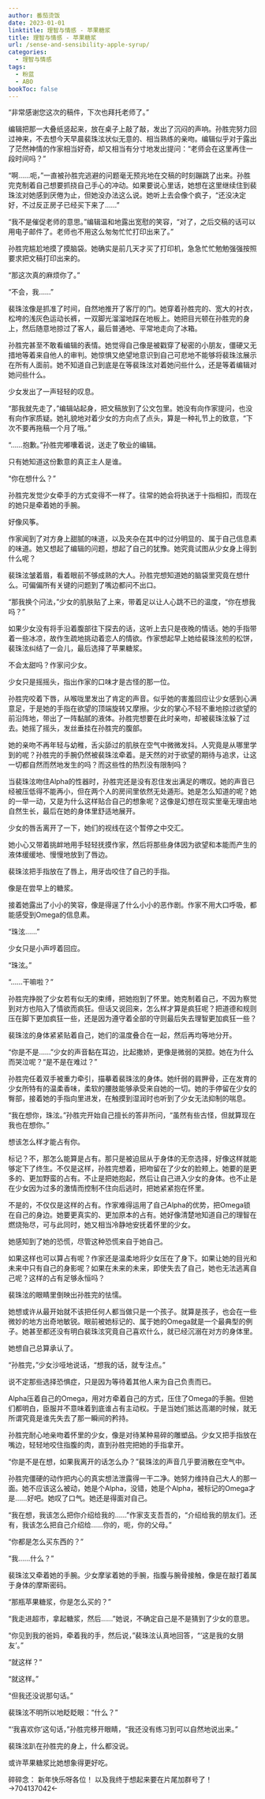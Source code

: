```yaml
---
author: 番茄烫饭
date: 2023-01-01
linktitle: 理智与情感 - 苹果糖浆
title: 理智与情感 - 苹果糖浆
url: /sense-and-sensibility-apple-syrup/
categories:
  - 理智与情感
tags:
  - 粉蓝
  - ABO
bookToc: false
---
```


“非常感谢您这次的稿件，下次也拜托老师了。”

<!--more-->

编辑把那一大叠纸竖起来，放在桌子上敲了敲，发出了沉闷的声响。孙胜完努力回过神来，不去想今天早晨裴珠泫状似无意的、相当熟练的亲吻。编辑似乎对于露出了茫然神情的作家相当好奇，却又相当有分寸地发出提问：“老师会在这里再住一段时间吗？”

“啊……呃，”一直被孙胜完逃避的问题毫无预兆地在交稿的时刻蹦跳了出来。孙胜完克制着自己想要抓挠自己手心的冲动。如果要说心里话，她想在这里继续住到裴珠泫对她感到厌倦为止，但她没办法这么说。她听上去会像个疯子，“还没决定好，不过反正房子已经买下来了……”

“我不是催促老师的意思。”编辑温和地露出宽慰的笑容，“对了，之后交稿的话可以用电子邮件了。老师也不用这么匆匆忙忙打印出来了。”

孙胜完尴尬地摸了摸脑袋。她确实是前几天才买了打印机，急急忙忙勉勉强强按照要求把文稿打印出来的。

“那这次真的麻烦你了。”

“不会，我……”

裴珠泫像是抓准了时间，自然地推开了客厅的门。她穿着孙胜完的、宽大的衬衣，松垮的浅灰色运动长裤，一双脚光溜溜地踩在地板上。她把目光顿在孙胜完的身上，然后随意地掠过了客人，最后普通地、平常地走向了冰箱。

孙胜完甚至不敢看编辑的表情。她觉得自己像是被戳穿了秘密的小朋友，僵硬又无措地等着来自他人的审判。她惊惧又绝望地意识到自己可悲地不能够将裴珠泫展示在所有人面前。她不知道自己到底是在等裴珠泫对着她问些什么，还是等着编辑对她问些什么。

少女发出了一声轻轻的叹息。

“那我就先走了，”编辑站起身，把文稿放到了公文包里。她没有向作家提问，也没有向作家质疑。她礼貌地对着少女的方向点了点头，算是一种礼节上的致意，“下次不要再拖稿一个月了哦。”

“……抱歉。”孙胜完嘟囔着说，送走了敬业的编辑。

只有她知道这份歉意的真正主人是谁。

“你在想什么？”

孙胜完发觉少女牵手的方式变得不一样了。往常的她会将执迷于十指相扣，而现在的她只是牵着她的手腕。

好像风筝。

作家闻到了对方身上甜腻的味道，以及夹杂在其中的过分明显的、属于自己信息素的味道。她又想起了编辑的问题，想起了自己的犹豫。她究竟试图从少女身上得到什么呢？

裴珠泫皱着眉，看着眼前不够成熟的大人。孙胜完想知道她的脑袋里究竟在想什么。可偏偏所有关键的问题到了嘴边都问不出口。

“那我换个问法，”少女的肌肤贴了上来，带着足以让人心跳不已的温度，“你在想我吗？”

如果少女没有将手沿着腹部往下探去的话，这听上去只是夜晚的情话。她的手指带着一些冰凉，故作生疏地挑动着恋人的情欲。作家想起早上她给裴珠泫煎的松饼，裴珠泫纠结了一会儿，最后选择了苹果糖浆。

不会太甜吗？作家问少女。

少女只是摇摇头，指出作家的口味才是古怪的那一位。

孙胜完咬着下唇，从喉咙里发出了肯定的声音。似乎她的害羞回应让少女感到心满意足，于是她的手指在欲望的顶端旋转又摩擦。少女的掌心不轻不重地掠过欲望的前沿阵地，带出了一阵黏腻的液体。孙胜完想要在此时亲吻，却被裴珠泫躲了过去。她摇了摇头，发丝垂挂在孙胜完的腹部。

她的亲吻不再年轻与幼稚，舌尖舔过的肌肤在空气中微微发抖。人究竟是从哪里学到的呢？孙胜完的手腕仍然被裴珠泫牵着。是天然的对于欲望的期待与追求，让这一切都自然而然地发生的吗？而这些性的热烈没有限制吗？

当裴珠泫吻住Alpha的性器时，孙胜完还是没有忍住发出满足的喟叹。她的声音已经被压低得不能再小，但在两个人的房间里依然无处遁形。她是怎么知道的呢？她的一举一动，又是为什么这样贴合自己的想象呢？这像是幻想在现实里毫无理由地自然生长，最后在她的身体里舒适地展开。

少女的唇舌离开了一下，她们的视线在这个暂停之中交汇。

她小心又带着挑衅地用手轻轻抚摸作家，然后将那些身体因为欲望和本能而产生的液体缓缓地、慢慢地放到了唇边。

裴珠泫把手指放在了唇上，用牙齿咬住了自己的手指。

像是在尝早上的糖浆。

接着她露出了小小的笑容，像是得逞了什么小小的恶作剧。作家不用大口呼吸，都能感受到Omega的信息素。

“珠泫……”

少女只是小声哼着回应。

“珠泫。”

“……干嘛啦？”

孙胜完挣脱了少女若有似无的束缚，把她抱到了怀里。她克制着自己，不因为察觉到对方也陷入了情欲而疯狂。但话又说回来，怎么样才算是疯狂呢？把道德和规则压在脚下更加疯狂一些，还是因为遵守着全部的守则最后失去理智更加疯狂一些？

裴珠泫的身体紧紧贴着自己，她们的温度叠合在一起，然后再均等地分开。

“你是不是……”少女的声音黏在耳边，比起撒娇，更像是微弱的哭腔。她在为什么而哭泣呢？“是不是在难过？”

孙胜完任着双手被重力牵引，描摹着裴珠泫的身体。她纤弱的肩胛骨，正在发育的少女所特有的温柔香味，柔软的腰肢能够承受来自她的一切。她的手停留在少女的臀部，接着她的手指向里进发，在触摸到湿润时也听到了少女无法抑制的喘息。

“我在想你，珠泫。”孙胜完开始自己擅长的答非所问，“虽然有些古怪，但就算现在我也在想你。”

想该怎么样才能占有你。

标记？不，那怎么能算是占有。那只是被迫屈从于身体的无奈选择，好像这样就能够定下了终生。不仅是这样，孙胜完想着，把吻留在了少女的脸颊上。她要的是更多的、更加野蛮的占有。不止是把她抱起，然后让自己进入少女的身体。也不止是在少女因为过多的激情而控制不住向后逃时，把她紧紧抱在怀里。

不是的，不仅仅是这样的占有。作家难得运用了自己Alpha的优势，把Omega锁在自己的身边。她要更真实的、更加原本的占有。她好像清楚地知道自己的理智在燃烧殆尽，可与此同时，她又相当冷静地安抚着怀里的少女。

她感知到了她的恐慌，尽管这种恐慌来自于她自己。

如果这样也可以算占有呢？作家还是温柔地将少女压在了身下。如果让她的目光和未来中只有自己的身影呢？如果在未来的未来，即使失去了自己，她也无法逃离自己呢？这样的占有足够永恒吗？

裴珠泫的眼睛里倒映出孙胜完的怯懦。

她想或许从最开始就不该把任何人都当做只是一个孩子。就算是孩子，也会在一些微妙的地方出奇地敏锐。眼前被她标记的、属于她的Omega就是一个最典型的例子。她甚至都还没有明白裴珠泫究竟自己喜欢什么，就已经沉溺在对方的身体里。

她想自己总算承认了。

“孙胜完，”少女沙哑地说话，“想我的话，就专注点。”

说不定那些选择恐惧症，只是因为等待着其他人来为自己负责而已。

Alpha压着自己的Omega，用对方牵着自己的方式，压住了Omega的手腕。但她们都明白，臣服并不意味着到底谁占有主动权。于是当她们抵达高潮的时候，就无所谓究竟是谁先失去了那一瞬间的矜持。

孙胜完耐心地亲吻着怀里的少女，像是对待某种易碎的雕塑品。少女又把手指放在嘴边，轻轻地咬住指腹的肉，直到孙胜完把她的手指拿开。

“你是不是在想，如果我离开的话怎么办？”裴珠泫的声音几乎要消散在空气中。

孙胜完僵硬的动作把内心的真实想法泄露得一干二净。她努力维持自己大人的那一面。她不应该这么被动，她是个Alpha，没错，她是个Alpha，被标记的Omega才是……好吧。她叹了口气。她还是得面对自己。

“我在想，我该怎么把你介绍给我的……”作家支支吾吾的，“介绍给我的朋友们。还有，我该怎么把自己介绍给……你的，呃，你的父母。”

“你都是怎么买东西的？”

“我……什么？”

裴珠泫又牵着她的手腕。少女摩挲着她的手腕，指腹与腕骨接触，像是在敲打着属于身体的摩斯密码。

“那瓶苹果糖浆，你是怎么买的？”

“我走进超市，拿起糖浆，然后……”她说，不确定自己是不是猜到了少女的意思。

“你见到我的爸妈，牵着我的手，然后说，”裴珠泫认真地回答，“‘这是我的女朋友’。”

“就这样？”

“就这样。”

“但我还没说那句话。”

裴珠泫不明所以地眨眨眼：“什么？”

“‘我喜欢你’这句话，”孙胜完移开眼睛，“我还没有练习到可以自然地说出来。”

裴珠泫趴在孙胜完的身上，什么都没说。

或许苹果糖浆比她想象得更好吃。



碎碎念：
新年快乐呀各位！
以及我终于想起来要在片尾加群号了！
→704137042←
